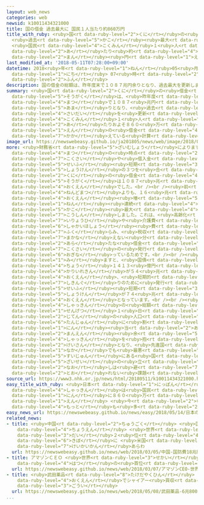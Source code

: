 ```yaml
---
layout: web_news
categories: web
newsid: k10011434321000
title: 国の借金 過去最大に 国民１人当たり約860万円
title_with_ruby: <ruby>国<rt data-ruby-level="2">くに</rt></ruby>の<ruby>借金<rt data-ruby-level="4">しゃっきん</rt></ruby>
  <ruby>過去<rt data-ruby-level="5">かこ</rt></ruby><ruby>最大<rt data-ruby-level="4">さいだい</rt></ruby>に
  <ruby>国民<rt data-ruby-level="4">こくみん</rt></ruby>１<ruby>人<rt data-ruby-level="1">にん</rt></ruby><ruby>当<rt
  data-ruby-level="2">あ</rt></ruby>たり<ruby>約<rt data-ruby-level="4">やく</rt></ruby>860<ruby>万<rt
  data-ruby-level="2">まん</rt></ruby><ruby>円<rt data-ruby-level="1">えん</rt></ruby>
last_modified_at: '2018-05-11T07:28:00+09:00'
datetime: 2018<ruby>年<rt data-ruby-level="1">ねん</rt></ruby>05<ruby>月<rt data-ruby-level="1">がつ</rt></ruby>11<ruby>日<rt
  data-ruby-level="1">にち</rt></ruby> 07<ruby>時<rt data-ruby-level="2">じ</rt></ruby>28<ruby>分<rt
  data-ruby-level="2">ふん</rt></ruby>
description: 国の借金の総額は、昨年度末で１０８７兆円余りとなり、過去最大を更新しました。国民１人当たりおよそ８６０万円の借金を抱えている計算となります。
summary: <ruby>国<rt data-ruby-level="2">くに</rt></ruby>の<ruby>借金<rt data-ruby-level="4">しゃっきん</rt></ruby>の<ruby>総額<rt
  data-ruby-level="5">そうがく</rt></ruby>は、<ruby>昨年度<rt data-ruby-level="4">さくねんど</rt></ruby><ruby>末<rt
  data-ruby-level="4">まつ</rt></ruby>で１０８７<ruby>兆円<rt data-ruby-level="4">ちょうえん</rt></ruby><ruby>余<rt
  data-ruby-level="5">あま</rt></ruby>りとなり、<ruby>過去<rt data-ruby-level="5">かこ</rt></ruby><ruby>最大<rt
  data-ruby-level="4">さいだい</rt></ruby>を<ruby>更新<rt data-ruby-level="7">こうしん</rt></ruby>しました。<ruby>国民<rt
  data-ruby-level="4">こくみん</rt></ruby>１<ruby>人<rt data-ruby-level="1">にん</rt></ruby><ruby>当<rt
  data-ruby-level="2">あ</rt></ruby>たりおよそ８６０<ruby>万<rt data-ruby-level="2">まん</rt></ruby><ruby>円<rt
  data-ruby-level="1">えん</rt></ruby>の<ruby>借金<rt data-ruby-level="4">しゃっきん</rt></ruby>を<ruby>抱<rt
  data-ruby-level="7">かか</rt></ruby>えている<ruby>計算<rt data-ruby-level="2">けいさん</rt></ruby>となります。
image_url: https://newswebeasy.github.io/ja201805/news/web/image/2018/05/11/K10011434321_1805102241_1805110728_01_02.jpg
more: <ruby>財務省<rt data-ruby-level="5">ざいむしょう</rt></ruby>によりますと、<ruby>昨年度<rt data-ruby-level="4">さくねんど</rt></ruby><ruby>末<rt
  data-ruby-level="4">まつ</rt></ruby>の<ruby>時点<rt data-ruby-level="2">じてん</rt></ruby>の<ruby>国債<rt
  data-ruby-level="7">こくさい</rt></ruby>や<ruby>借入金<rt data-ruby-level="4">かりいれきん</rt></ruby>、それに<ruby>政府<rt
  data-ruby-level="5">せいふ</rt></ruby><ruby>短期<rt data-ruby-level="3">たんき</rt></ruby><ruby>証券<rt
  data-ruby-level="5">しょうけん</rt></ruby>の３つを<ruby>合<rt data-ruby-level="2">あ</rt></ruby>わせた<ruby>国<rt
  data-ruby-level="2">くに</rt></ruby>の<ruby>借金<rt data-ruby-level="4">しゃっきん</rt></ruby>の<ruby>総額<rt
  data-ruby-level="5">そうがく</rt></ruby>は１０８７<ruby>兆<rt data-ruby-level="4">ちょう</rt></ruby>８１３０<ruby>億円<rt
  data-ruby-level="4">おくえん</rt></ruby>でした。<br /><br /><ruby>前<rt data-ruby-level="2">まえ</rt></ruby>の<ruby>年度末<rt
  data-ruby-level="4">ねんどまつ</rt></ruby>よりも、１６<ruby>兆<rt data-ruby-level="4">ちょう</rt></ruby>２５３６<ruby>億円<rt
  data-ruby-level="4">おくえん</rt></ruby><ruby>増<rt data-ruby-level="5">ふ</rt></ruby>え２<ruby>年<rt
  data-ruby-level="1">ねん</rt></ruby><ruby>連続<rt data-ruby-level="4">れんぞく</rt></ruby>で<ruby>過去<rt
  data-ruby-level="5">かこ</rt></ruby><ruby>最大<rt data-ruby-level="4">さいだい</rt></ruby>を<ruby>更新<rt
  data-ruby-level="7">こうしん</rt></ruby>しました。これは、<ruby>高齢化<rt data-ruby-level="7">こうれいか</rt></ruby>によって<ruby>医療費<rt
  data-ruby-level="7">いりょうひ</rt></ruby>や<ruby>介護費<rt data-ruby-level="7">かいごひ</rt></ruby>などの<ruby>社会保障<rt
  data-ruby-level="6">しゃかいほしょう</rt></ruby><ruby>費<rt data-ruby-level="4">ひ</rt></ruby>が<ruby>膨<rt
  data-ruby-level="7">ふく</rt></ruby>らみ、<ruby>税収<rt data-ruby-level="6">ぜいしゅう</rt></ruby>だけで<ruby>賄<rt
  data-ruby-level="7">まかな</rt></ruby>えない<ruby>分<rt data-ruby-level="2">ぶん</rt></ruby>を<ruby>新<rt
  data-ruby-level="2">あら</rt></ruby>たな<ruby>借金<rt data-ruby-level="4">しゃっきん</rt></ruby>にあたる<ruby>国債<rt
  data-ruby-level="7">こくさい</rt></ruby>の<ruby>発行<rt data-ruby-level="3">はっこう</rt></ruby>で<ruby>補<rt
  data-ruby-level="6">おぎな</rt></ruby>っているためです。<br /><br /><ruby>内訳<rt data-ruby-level="6">うちわけ</rt></ruby>を<ruby>見<rt
  data-ruby-level="1">み</rt></ruby>ますと、<ruby>国債<rt data-ruby-level="7">こくさい</rt></ruby>が９５９<ruby>兆<rt
  data-ruby-level="4">ちょう</rt></ruby>１４１３<ruby>億円<rt data-ruby-level="4">おくえん</rt></ruby>、<ruby>借入金<rt
  data-ruby-level="4">かりいれきん</rt></ruby>が５４<ruby>兆<rt data-ruby-level="4">ちょう</rt></ruby>２２８<ruby>億円<rt
  data-ruby-level="4">おくえん</rt></ruby>、<ruby>短期的<rt data-ruby-level="4">たんきてき</rt></ruby>な<ruby>資金繰<rt
  data-ruby-level="7">しきんぐ</rt></ruby>りのために<ruby>発行<rt data-ruby-level="3">はっこう</rt></ruby>する<ruby>政府<rt
  data-ruby-level="5">せいふ</rt></ruby><ruby>短期<rt data-ruby-level="3">たんき</rt></ruby><ruby>証券<rt
  data-ruby-level="5">しょうけん</rt></ruby>が７４<ruby>兆<rt data-ruby-level="4">ちょう</rt></ruby>６４８９<ruby>億円<rt
  data-ruby-level="4">おくえん</rt></ruby>となっています。<br /><br /><ruby>国<rt data-ruby-level="2">くに</rt></ruby>の<ruby>借金<rt
  data-ruby-level="4">しゃっきん</rt></ruby>の<ruby>総額<rt data-ruby-level="5">そうがく</rt></ruby>を<ruby>先月<rt
  data-ruby-level="1">せんげつ</rt></ruby>１<ruby>日<rt data-ruby-level="1">にち</rt></ruby><ruby>時点<rt
  data-ruby-level="2">じてん</rt></ruby>の<ruby>人口<rt data-ruby-level="1">じんこう</rt></ruby>で<ruby>単純<rt
  data-ruby-level="6">たんじゅん</rt></ruby>に<ruby>割<rt data-ruby-level="6">わ</rt></ruby>りますと、１<ruby>人<rt
  data-ruby-level="1">にん</rt></ruby><ruby>当<rt data-ruby-level="2">あ</rt></ruby>たり８５９<ruby>万円<rt
  data-ruby-level="2">まんえん</rt></ruby><ruby>余<rt data-ruby-level="5">あま</rt></ruby>りの<ruby>借金<rt
  data-ruby-level="4">しゃっきん</rt></ruby>を<ruby>抱<rt data-ruby-level="7">かか</rt></ruby>えている<ruby>計算<rt
  data-ruby-level="2">けいさん</rt></ruby>となり、<ruby>先進国<rt data-ruby-level="3">せんしんこく</rt></ruby>の<ruby>中<rt
  data-ruby-level="1">なか</rt></ruby>でも<ruby>最悪<rt data-ruby-level="4">さいあく</rt></ruby>の<ruby>水準<rt
  data-ruby-level="5">すいじゅん</rt></ruby>にある<ruby>国<rt data-ruby-level="2">くに</rt></ruby>の<ruby>財政<rt
  data-ruby-level="5">ざいせい</rt></ruby>の<ruby>立<rt data-ruby-level="2">た</rt></ruby>て<ruby>直<rt
  data-ruby-level="2">なお</rt></ruby>しは<ruby>避<rt data-ruby-level="7">さ</rt></ruby>けて<ruby>通<rt
  data-ruby-level="2">とお</rt></ruby>れない<ruby>課題<rt data-ruby-level="4">かだい</rt></ruby>となっています。
source_url: https://www3.nhk.or.jp/news/html/20180511/k10011434321000.html
easy_title_with_ruby: <ruby>日本<rt data-ruby-level="1">にっぽん</rt></ruby>の<ruby>借金<rt
  data-ruby-level="4">しゃっきん</rt></ruby>は<ruby>国民<rt data-ruby-level="4">こくみん</rt></ruby>１<ruby>人<rt
  data-ruby-level="1">にん</rt></ruby>に８６０<ruby>万<rt data-ruby-level="2">まん</rt></ruby><ruby>円<rt
  data-ruby-level="1">えん</rt></ruby> <ruby>今<rt data-ruby-level="2">いま</rt></ruby>までで<ruby>最<rt
  data-ruby-level="4">もっと</rt></ruby>も<ruby>多<rt data-ruby-level="2">おお</rt></ruby>くなる
easy_news_url: https://newswebeasy.github.io/news/easy/2018/05/14/日本の借金は国民1人に860万円-今までで最も多くなる
related_news:
- title: <ruby>中国<rt data-ruby-level="2">ちゅうごく</rt></ruby> <ruby>国防費<rt data-ruby-level="5">こくぼうひ</rt></ruby>１８<ruby>兆円<rt
    data-ruby-level="4">ちょうえん</rt></ruby> <ruby>世界<rt data-ruby-level="3">せかい</rt></ruby><ruby>第<rt
    data-ruby-level="3">だい</rt></ruby>２<ruby>位<rt data-ruby-level="4">い</rt></ruby>の<ruby>規模<rt
    data-ruby-level="6">きぼ</rt></ruby>に <ruby>米国<rt data-ruby-level="2">べいこく</rt></ruby>など<ruby>警戒感<rt
    data-ruby-level="7">けいかいかん</rt></ruby>あらわ
  url: https://newswebeasy.github.io/news/web/2018/03/05/中国-国防費18兆円-世界第2位の規模に-米国など警戒感あらわ
- title: アマゾンＣＥＯ <ruby>世界<rt data-ruby-level="3">せかい</rt></ruby>の<ruby>長者番付<rt data-ruby-level="4">ちょうじゃばんづけ</rt></ruby>で<ruby>初<rt
    data-ruby-level="4">はつ</rt></ruby>の<ruby>首位<rt data-ruby-level="4">しゅい</rt></ruby>
  url: https://newswebeasy.github.io/news/web/2018/03/07/アマゾンCEO-世界の長者番付で初の首位
- title: <ruby>武田薬品<rt data-ruby-level="8">たけだやくひん</rt></ruby> ６<ruby>兆<rt data-ruby-level="4">ちょう</rt></ruby>8000<ruby>億円<rt
    data-ruby-level="4">おくえん</rt></ruby>でシャイアー<ruby>買収<rt data-ruby-level="6">ばいしゅう</rt></ruby><ruby>合意<rt
    data-ruby-level="3">ごうい</rt></ruby>
  url: https://newswebeasy.github.io/news/web/2018/05/08/武田薬品-6兆8000億円でシャイアー買収合意
...
```

